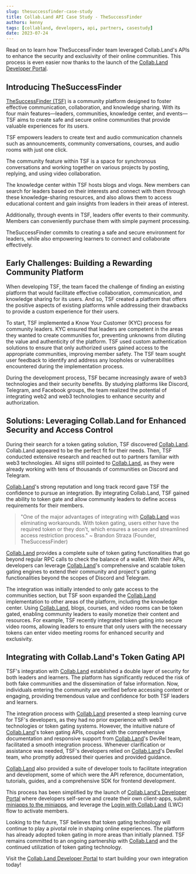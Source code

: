 ```yaml
---
slug: thesuccessfinder-case-study
title: Collab.Land API Case Study - TheSuccessFinder
authors: kenny
tags: [collabland, developers, api, partners, casestudy]
date: 2023-07-24
---
```


Read on to learn how TheSuccessFinder team leveraged Collab.Land's APIs to enhance the security and exclusivity of their online communities. This process is even easier now thanks to the launch of the [Collab.Land Developer Portal](https://dev-portal.collab.land/).

## Introducing TheSuccessFinder

[TheSuccessFinder (TSF)](https://thesuccessfinder.com/) is a community platform designed to foster effective communication, collaboration, and knowledge sharing. With its four main features—leaders, communities, knowledge center, and events—TSF aims to create safe and secure online communities that provide valuable experiences for its users.

TSF empowers leaders to create text and audio communication channels such as announcements, community conversations, courses, and audio rooms with just one click.

The community feature within TSF is a space for synchronous conversations and working together on various projects by posting, replying, and using video collaboration.

The knowledge center within TSF hosts blogs and vlogs. New members can search for leaders based on their interests and connect with them through these knowledge-sharing resources, and also allows them to access educational content and gain insights from leaders in their areas of interest.

Additionally, through events in TSF, leaders offer events to their community. Members can conveniently purchase them with simple payment processing.

TheSuccessFinder commits to creating a safe and secure environment for leaders, while also empowering learners to connect and collaborate effectively.

## Early Challenges: Building a Rewarding Community Platform

When developing TSF, the team faced the challenge of finding an existing platform that would facilitate effective collaboration, communication, and knowledge sharing for its users. And so, TSF created a platform that offers the positive aspects of existing platforms while addressing their drawbacks to provide a custom experience for their users.

To start, TSF implemented a Know Your Customer (KYC) process for community leaders. KYC ensured that leaders are competent in the areas they wanted to create communities for, preventing unknowns from diluting the value and authenticity of the platform. TSF used custom authentication solutions to ensure that only authorized users gained access to the appropriate communities, improving member safety. The TSF team sought user feedback to identify and address any loopholes or vulnerabilities encountered during the implementation process.

During the development process, TSF became increasingly aware of web3 technologies and their security benefits. By studying platforms like Discord, Telegram, and Facebook groups, the team realized the potential of integrating web2 and web3 technologies to enhance security and authorization.

## Solutions: Leveraging Collab.Land for Enhanced Security and Access Control

During their search for a token gating solution, TSF discovered [Collab.Land](http://Collab.Land). Collab.Land appeared to be the perfect fit for their needs. Then, TSF conducted extensive research and reached out to partners familiar with web3 technologies. All signs still pointed to [Collab.Land](https://www.collab.land), as they were already working with tens of thousands of communities on Discord and Telegram.

[Collab.Land](https://www.collab.land)'s strong reputation and long track record gave TSF the confidence to pursue an integration. By integrating Collab.Land, TSF gained the ability to token gate and allow community leaders to define access requirements for their members.

> "One of the major advantages of integrating with [Collab.Land](https://www.collab.land) was eliminating workarounds. With token gating, users either have the required token or they don't, which ensures a secure and streamlined access restriction process." ~ Brandon Straza (Founder, TheSuccessFinder)

[Collab.Land](https://www.collab.land) provides a complete suite of token gating functionalities that go beyond regular RPC calls to check the balance of a wallet. With their APIs, developers can leverage [Collab.Land](https://www.collab.land)'s comprehensive and scalable token gating engines to extend their community and project's gating functionalities beyond the scopes of Discord and Telegram.

The integration was initially intended to only gate access to the communities section, but TSF soon expanded the [Collab.Land](http://Collab.Land) implementation to other areas of the platform, including the knowledge center. Using [Collab.Land](https://www.collab.land), blogs, courses, and video rooms can be token gated, enabling community leaders to easily monetize their content and resources. For example, TSF recently integrated token gating into secure video rooms, allowing leaders to ensure that only users with the necessary tokens can enter video meeting rooms for enhanced security and exclusivity.

## Integrating with Collab.Land's Token Gating API

TSF's integration with [Collab.Land](https://www.collab.land) established a double layer of security for both leaders and learners. The platform has significantly reduced the risk of both fake communities and the dissemination of false information. Now, individuals entering the community are verified before accessing content or engaging, providing tremendous value and confidence for both TSF leaders and learners.

The integration process with [Collab.Land](https://www.collab.land) presented a steep learning curve for TSF's developers, as they had no prior experience with web3 technologies or token gating systems. However, the intuitive nature of [Collab.Land](https://www.collab.land)'s token gating APIs, coupled with the comprehensive documentation and responsive support from [Collab.Land](https://www.collab.land)'s DevRel team, facilitated a smooth integration process. Whenever clarification or assistance was needed, TSF's developers relied on [Collab.Land](https://www.collab.land)'s DevRel team, who promptly addressed their queries and provided guidance.

[Collab.Land](http://Collab.Land) also provided a suite of developer tools to facilitate integration and development, some of which were the API reference, documentation, tutorials, guides, and a comprehensive SDK for frontend development.

This process has been simplified by the launch of [Collab.Land's Developer Portal](https://dev-portal.collab.land/signin) where developers self-serve and create their own client-apps, submit [miniapps to the miniapps](https://help.collab.land/miniapps/), and leverage the [Login with Collab.Land](https://dev.collab.land/docs/downstream-integrations/api/authentication#login-with-collabland-lwc---beta) (LWC) flow to activate members.

Looking to the future, TSF believes that token gating technology will continue to play a pivotal role in shaping online experiences. The platform has already adopted token gating in more areas than initially planned. TSF remains committed to an ongoing partnership with [Collab.Land](https://www.collab.land) and the continued utilization of token gating technology.

Visit the [Collab.Land Developer Portal](https://dev-portal.collab.land/) to start building your own integration today!
